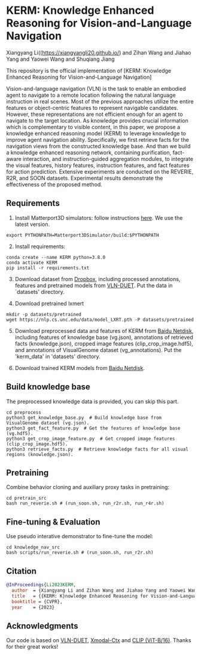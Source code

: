 # KERM: Knowledge Enhanced Reasoning for Vision-and-Language Navigation

Xiangyang Li((https://xiangyangli20.github.io/) and Zihan Wang and Jiahao Yang and Yaowei Wang and Shuqiang Jiang

This repository is the official implementation of [KERM: Knowledge Enhanced Reasoning for Vision-and-Language Navigation]

Vision-and-language navigation (VLN) is the task to enable an embodied agent to navigate to a remote location following the natural language instruction in real scenes. Most of the previous approaches utilize the entire features or object-centric features to represent navigable candidates. However, these representations are not efficient enough for an agent to navigate to the target location. As knowledge provides crucial information which is complementary to visible content, in this paper, we propose a knowledge enhanced reasoning model (KERM) to leverage knowledge to improve agent navigation ability. Specifically, we first retrieve facts for the navigation views from the constructed knowledge base. And than we build a knowledge enhanced reasoning network, containing purification, fact-aware interaction, and instruction-guided aggregation modules, to integrate the visual features, history features, instruction features, and fact features for action prediction. Extensive experiments are conducted on the REVERIE, R2R, and SOON datasets. Experimental results demonstrate the effectiveness of the proposed method.


## Requirements

1. Install Matterport3D simulators: follow instructions [here](https://github.com/peteanderson80/Matterport3DSimulator). We use the latest version.
```
export PYTHONPATH=Matterport3DSimulator/build:$PYTHONPATH
```

2. Install requirements:
```setup
conda create --name KERM python=3.8.0
conda activate KERM
pip install -r requirements.txt
```
3. Download dataset from [Dropbox](https://www.dropbox.com/sh/u3lhng7t2gq36td/AABAIdFnJxhhCg2ItpAhMtUBa?dl=0), including processed annotations, features and pretrained models from [VLN-DUET](https://github.com/cshizhe/VLN-DUET). Put the data in `datasets' directory.

4. Download pretrained lxmert
```
mkdir -p datasets/pretrained 
wget https://nlp.cs.unc.edu/data/model_LXRT.pth -P datasets/pretrained
```
5. Download preprocessed data and features of KERM from [Baidu Netdisk](https://pan.baidu.com/s/1V-dmZaesy18_eARBRMUOqQ?pwd=ah8t), including features of knowledge base (vg.json), annotations of retrieved facts (knowledge.json), cropped image features (clip_crop_image.hdf5), and annotations of VisualGenome dataset (vg_annotations). Put the 'kerm_data' in 'datasets' directory.

6. Download trained KERM models from [Baidu Netdisk](https://pan.baidu.com/s/1_rnAKNIqtDghwc2FekZO6Q?pwd=jphg).

## Build knowledge base
The preprocessed knowledge data is provided, you can skip this part.
```
cd preprocess
python3 get_knowledge_base.py  # Build knowledge base from VisualGenome dataset (vg.json).
python3 get_fact_feature.py  # Get the features of knowledge base (vg.hdf5).
python3 get_crop_image_feature.py  # Get cropped image features (clip_crop_image.hdf5).
python3 retrieve_facts.py  # Retrieve knowledge facts for all visual regions (knowledge.json). 
```

## Pretraining

Combine behavior cloning and auxiliary proxy tasks in pretraining:
```pretrain
cd pretrain_src
bash run_reverie.sh # (run_soon.sh, run_r2r.sh, run_r4r.sh)
```

## Fine-tuning & Evaluation

Use pseudo interative demonstrator to fine-tune the model:
```finetune
cd knowledge_nav_src
bash scripts/run_reverie.sh # (run_soon.sh, run_r2r.sh)
```

## Citation

```bibtex
@InProceedings{Li2023KERM,
  author  = {Xiangyang Li and Zihan Wang and Jiahao Yang and Yaowei Wang and Shuqiang Jiang},
  title   = {{KERM: K}nowledge Enhanced Reasoning for Vision-and-Language Navigation},
  booktitle = {CVPR},
  year    = {2023}
  ```

## Acknowledgments
Our code is based on [VLN-DUET](https://github.com/cshizhe/VLN-DUET), [Xmodal-Ctx](https://github.com/GT-RIPL/Xmodal-Ctx) and [CLIP (ViT-B/16)](https://github.com/openai/CLIP). Thanks for their great works!
